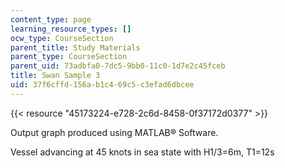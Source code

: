 ```yaml
---
content_type: page
learning_resource_types: []
ocw_type: CourseSection
parent_title: Study Materials
parent_type: CourseSection
parent_uid: 73adbfa0-7dc5-9bb0-11c0-1d7e2c45fceb
title: Swan Sample 3
uid: 37f6cffd-156a-b1c4-69c5-c3efad6dbcee
---
```


{{< resource "45173224-e728-2c6d-8458-0f37172d0377" >}}

Output graph produced using MATLAB® Software.

Vessel advancing at 45 knots in sea state with H1/3\=6m, T1=12s